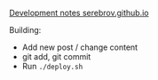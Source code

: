 [Development notes serebrov.github.io](http://serebrov.github.io)

Building:

- Add new post / change content
- git add, git commit
- Run `./deploy.sh`
